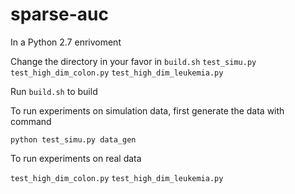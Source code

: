 # sparse-auc

In a Python 2.7 enrivoment

Change the directory in your favor in `build.sh` `test_simu.py` `test_high_dim_colon.py` `test_high_dim_leukemia.py`

Run `build.sh` to build

To run experiments on simulation data, first generate the data with command 

`python test_simu.py data_gen`

To run experiments on real data

`test_high_dim_colon.py` `test_high_dim_leukemia.py`
